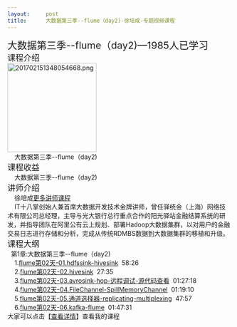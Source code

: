 ```yaml
---
layout:     post
title:      大数据第三季--flume（day2)-徐培成-专题视频课程
---
```

<div id="article_content" class="article_content clearfix csdn-tracking-statistics" data-pid="blog" data-mod="popu_307" data-dsm="post">
								            <link rel="stylesheet" href="https://csdnimg.cn/release/phoenix/template/css/ck_htmledit_views-f76675cdea.css">
						<div class="htmledit_views" id="content_views">
                <span style="font-size:22px;">大数据第三季--flume（day2)—1985人已学习</span> <br><span style="font-size:18px;">课程介绍</span>    <br><img width="200" src="https://img-bss.csdn.net/201702151348054668.png" alt="201702151348054668.png"><br>    大数据第三季--flume（day2)<br><span style="font-size:18px;">课程收益</span><br>    大数据第三季--flume（day2)<br><span style="font-size:18px;">讲师介绍</span><br>    徐培成<a href="https://edu.csdn.net/lecturer/1038?utm_source=blog2edu" rel="nofollow">更多讲师课程</a><br>    IT十八掌创始人兼首席大数据开发技术金牌讲师，曾任驿统金（上海）网络技术有限公司总经理，主导与光大银行总行重点合作的阳光驿站金融结算系统的研发，并指导团队在阿里公有云上规划、部署Hadoop大数据集群，以对用户的金融交易日志进行存储和分析，完成从传统RDMBS数据到大数据集群的移植和升级。<br><span style="font-size:18px;">课程大纲</span><br>  第1章:大数据第三季--flume（day2)<br>    1.<a href="https://edu.csdn.net/course/play/4001/70233?utm_source=blog2edu" rel="nofollow">flume第02天-01.hdfssink-hivesink</a>  58:26<br>    2.<a href="https://edu.csdn.net/course/play/4001/70234?utm_source=blog2edu" rel="nofollow">flume第02天-02.hivesink</a>  27:35<br>    3.<a href="https://edu.csdn.net/course/play/4001/70235?utm_source=blog2edu" rel="nofollow">flume第02天-03.avrosink-hop-远程调试-源代码查看</a>  01:27:18<br>    4.<a href="https://edu.csdn.net/course/play/4001/70236?utm_source=blog2edu" rel="nofollow">flume第02天-04.FileChannel-SpillMemoryChannel</a>  01:19:10<br>    5.<a href="https://edu.csdn.net/course/play/4001/70237?utm_source=blog2edu" rel="nofollow">flume第02天-05.通道选择器-replicating-multiplexing</a>  47:57<br>    6.<a href="https://edu.csdn.net/course/play/4001/70238?utm_source=blog2edu" rel="nofollow">flume第02天-06.kafka-flume</a>  01:47:31<br>大家可以点击【<a href="https://edu.csdn.net/course/detail/4001?utm_source=blog2edu" rel="nofollow">查看详情</a>】查看我的课程            </div>
                </div>